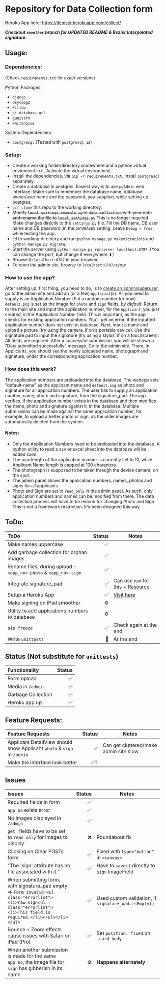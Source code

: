 # Repository for Data Collection form

Heroku App here: https://dcniser.herokuapp.com/collect/

***Checkout `smoother` branch for UPDATED README & Bezier Interpolated signature.***
## Usage:

### Dependencies:
(Check `requirements.txt` for exact versions)

Python Packages:
* `django`
* `psycopg2`
* `Pillow`
* `dj-database-url`
* `gunicorn`
* `whitenoise`

System Dependencies:
* `postgresql` (Tested with `postgresql 12`)

### Setup:

* Create a working folder/directory somewhere and a python virtual enviroment in it. Activate the virtual environment.
* Install the dependencies, via `pip -r requirements.txt`. Install `postgresql` separately.
* Create a database in postgres. Easiest way is to use `pgAdmin` web interface. Make sure to remember the database name, database owner/user name and the password, you supplied, while setting up postgres.
* `git clone` this repo to the working directory.
* ~~Modify `local_settings_example.py` in `data_collection` with your data and rename the file to `local_settings.py`~~ This is no longer required. Make changes directly to the `settings.py` file. Fill the DB name, DB user name and DB password, in the `DATABASES` setting. Leave `Debug = True`, while testing the app.
* `cd` to working directory and run `python manage.py makemigrations` and `python manage.py migrate`.
* Start the server using `python manage.py runserver localhost:8787`. (You can change the port, but change it everywhere ⬇)
* Browse to `localhost:8787` in your browser.
* To open the admin site, browse to `localhost:8787/admin`

### How to use the app?

After setting up, first thing, you need to do, is to [create an admin/superuser](https://docs.djangoproject.com/en/3.0/intro/tutorial02/#creating-an-admin-user), go to the admin site and add an (or a few) `Applicant`(s). All you need to supply is an Application Number (Put a random number for now). `default.png` is set as the image for `photo` and `sign` fields, *by default*. Return to the main site and input the application number, for the `Applicant`, you just created, in the Application Number field. This is important, as the app checks for existing application numbers. You'll get an error, if the inputted application number does not exist in database. Next, input a name and upload a picture (try using the camera, if on a portable device). Use the signature pad to input the signature (try using a stylus, if on a touchscreen). All fields are required. After a successful submission, you will be shown a "Data submitted successfully" message. Go to the admin site. There, in Applicants, you should see the newly uploaded name, photograph and signature, under the corresponding application number.

### How does this work?

The application numbers are preloaded into the database. The webapp sets "default-name" as the applicant name and `default.png` as photo and signature for all application numbers. The user has to supply an application number, name, photo and signature, from the signature_pad. The app verifies, if the application number exists in the database and then modifies the name, photo and signature against it, in the database. Multiple submissions can be made against the same application number, for example, to upload a better photo or sign, as the older images are automatically deleted from the system.

#### Notes:
* Only the Application Numbers need to be preloaded into the database. A python utility to read a csv or excel sheet into the database will be added soon.
* The max length of the application number is currently set to 10, while Applicant Name length is capped at 100 characters.
* The photograph is supposed to be taken through the device camera, on the spot.
* The admin panel shows the application numbers, names, photos and signs for all applicants.
* Photo and Sign are set to `read_only` in the admin panel. As such, only application numbers and names can be modified from there. The data collection process will have to be redone for changing Photo and Sign. This is not a framework restriction. It's been designed this way.

## ToDo:

| ToDo | Status | Notes |
|:---|---:|---|
| Make names uppercase | ✅ | |
| Add garbage collection for orphan images | ✅ | |
| Rename files, during upload - `<app_no>-photo` & `<app_no>-sign` | ✅ | |
| Integrate [signature_pad](https://github.com/szimek/signature_pad) | ✅ | Can use `npm` for this + [Resource](https://stackoverflow.com/questions/34447308/how-to-save-jpeg-binary-data-to-django-imagefield) |
| Setup a Heroku App | ✅ | [Visit here](https://dcniser.herokuapp.com/collect/) |
| Make signing on iPad smoother | ⚙ | |
| Utility to add applications numbers to database | ⚙ | |
| `pip freeze` | ✅ | Check again at the end |
| Write `unittests` | 👀 | At the end |

## Status (Not substitute for `unittests`)

| Functionality | Status |
|:---|---:|
| Form upload | ✅ |
| Media in `/admin` | ✅ |
| Garbage Collection | ✅ |
| Heroku app up | ✅ |

## Feature Requests:

| Feature Requests | Status | Notes |
|:---|---:|---|
| Applicant DetailView should show Applicant `photo` & `sign` in `/admin` | ✅ | Can get cluttered/make admin site slow |
| Make the interface look better | ✅❔ | |

## Issues

| Issues | Status | Notes |
|:---|---:|----|
| Required fields in form | ✅ |
| `app_no` exists error | ✅ |
| No images displayed in `/admin` | ✅ |
| `get_` fields have to be set to `read_only` for images to display | ❌ | Roundabout fix |
| Clicking on Clear POSTs form | ✅ | Fixed with `type="button"` in `<canvas>`
| "The 'sign' attribute has no file associated with it." | ✅ | Have to `save()` directly to `sign` ImageField
| When submitting form, with signature_pad empty => `Form invalid!<ul class="errorlist"><li>raw_sign<ul class="errorlist"><li>This field is required.</li></ul></li></ul>` | ✅ | Used custom validation, if `signature_pad.isEmpty()` |
| Bounce + Zoom effects cause issues with Safari on iPad (Pro) | ✅ | Set `position: fixed` on `.card-body` |
| When another submission is made for the same `app_no`, the image file for `sign` has gibberish in its name. | ⚙ | **Happens alternately** |
